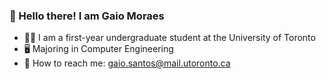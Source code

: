 ### 👋 Hello there! I am Gaio Moraes
- 👨‍🎓 I am a first-year undergraduate student at the University of Toronto
- 🖥️ Majoring in Computer Engineering
- 📧 How to reach me: gaio.santos@mail.utoronto.ca
